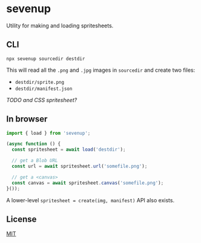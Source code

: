 # sevenup

Utility for making and loading spritesheets.


## CLI

```
npx sevenup sourcedir destdir
```

This will read all the `.png` and `.jpg` images in `sourcedir` and create two files:

* `destdir/sprite.png`
* `destdir/manifest.json`

*TODO and CSS spritesheet?*


## In browser

```js
import { load } from 'sevenup';

(async function () {
  const spritesheet = await load('destdir');

  // get a Blob URL
  const url = await spritesheet.url('somefile.png');

  // get a <canvas>
  const canvas = await spritesheet.canvas('somefile.png');
}());
```

A lower-level `spritesheet = create(img, manifest)` API also exists.


## License

[MIT](LICENSE)
